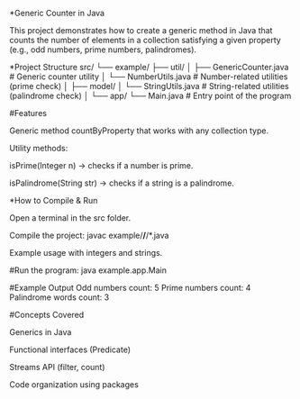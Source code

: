 *Generic Counter in Java

This project demonstrates how to create a generic method in Java that counts the number of elements in a collection satisfying a given property (e.g., odd numbers, prime numbers, palindromes).

*Project Structure
src/
      └── example/
           ├── util/
           │    ├── GenericCounter.java   # Generic counter utility
           │    └── NumberUtils.java      # Number-related utilities (prime check)
           │
           ├── model/
           │    └── StringUtils.java      # String-related utilities (palindrome check)
           │
           └── app/
                └── Main.java             # Entry point of the program
 
#Features

Generic method countByProperty that works with any collection type.

Utility methods:

isPrime(Integer n) → checks if a number is prime.

isPalindrome(String str) → checks if a string is a palindrome.

*How to Compile & Run

Open a terminal in the src folder.

Compile the project:
javac example/**/**/*.java

Example usage with integers and strings.

#Run the program:
java example.app.Main

#Example Output
Odd numbers count: 5
Prime numbers count: 4
Palindrome words count: 3

#Concepts Covered

Generics in Java

Functional interfaces (Predicate<T>)

Streams API (filter, count)

Code organization using packages
